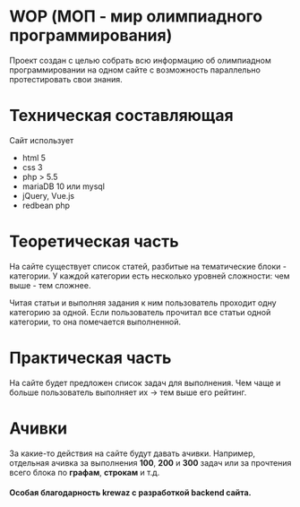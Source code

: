 # WOP (МОП - мир олимпиадного программирования)

Проект создан с целью собрать всю информацию об олимпиадном программировании на одном сайте с возможность параллельно протестировать свои знания.

# Техническая составляющая

Сайт использует
* html 5
* css 3
* php > 5.5
* mariaDB 10 или mysql 
* jQuery, Vue.js
* redbean php

# Теоретическая часть

На сайте существует список статей, разбитые на тематические блоки - категории. У каждой категории есть несколько уровней сложности: чем выше - тем сложнее.

Читая статьи и выполняя задания к ним пользователь проходит одну категорию за одной. Если пользователь прочитал все статьи одной категории, то она помечается выполненной.

# Практическая часть

На сайте будет предложен список задач для выполнения. Чем чаще и больше пользователь выполняет их -> тем выше его рейтинг.

# Ачивки

За какие-то действия на сайте будут давать ачивки. Например, отдельная ачивка за выполнения **100**, **200** и **300** задач или за прочтения всего блока по **графам**, **строкам** и т.д.

#### Особая благодарность krewaz с разработкой backend сайта.
